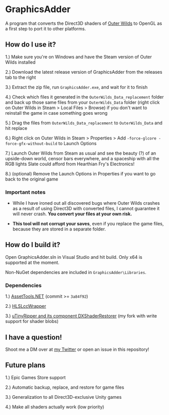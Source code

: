 # GraphicsAdder

A program that converts the Direct3D shaders of [Outer Wilds](https://www.mobiusdigitalgames.com/outer-wilds.html) to OpenGL as a first step to port it to other platforms.

## How do I use it?

1.) Make sure you're on Windows and have the Steam version of Outer Wilds installed

2.) Download the latest release version of GraphicsAdder from the releases tab to the right

3.) Extract the zip file, run `GraphicsAdder.exe`, and wait for it to finish

4.) Check which files it generated in the `OuterWilds_Data_replacement` folder and back up those same files from your `OuterWilds_Data` folder (right click on Outer Wilds in Steam > Local Files > Browse) if you don't want to reinstall the game in case something goes wrong

5.) Drag the files from `OuterWilds_Data_replacement` to `OuterWilds_Data` and hit replace

6.) Right click on Outer Wilds in Steam > Properties > Add `-force-glcore -force-gfx-without-build` to Launch Options

7.) Launch Outer Wilds from Steam as usual and see the beauty (?) of an upside-down world, censor bars everywhere, and a spaceship with all the RGB lights Slate could afford from Hearthian Fry's Electronics!

8.) (optional) Remove the Launch Options in Properties if you want to go back to the original game

### Important notes

- While I have ironed out all discovered bugs where Outer Wilds crashes as a result of using Direct3D with converted files, I cannot guarantee it will never crash. **You convert your files at your own risk.**

- **This tool will not corrupt your saves**, even if you replace the game files, because they are stored in a separate folder.

## How do I build it?

Open GraphicsAdder.sln in Visual Studio and hit build. Only x64 is supported at the moment.

Non-NuGet dependencies are included in `GraphicsAdder\Libraries`.

### Dependencies

1.) [AssetTools.NET](https://github.com/nesrak1/AssetsTools.NET) (commit >= `3a84f92`)

2.) [HLSLccWrapper](https://github.com/spacehamster/HLSLccWrapper)

3.) [uTinyRipper and its component DXShaderRestorer](https://github.com/NoelTautges/UtinyRipper) (my fork with write support for shader blobs)

## I have a question!

Shoot me a DM over at [my Twitter](https://twitter.com/NoelTautges) or open an issue in this repository!

## Future plans

1.) Epic Games Store support

2.) Automatic backup, replace, and restore for game files

3.) Generalization to all Direct3D-exclusive Unity games

4.) Make all shaders actually work (low priority)
